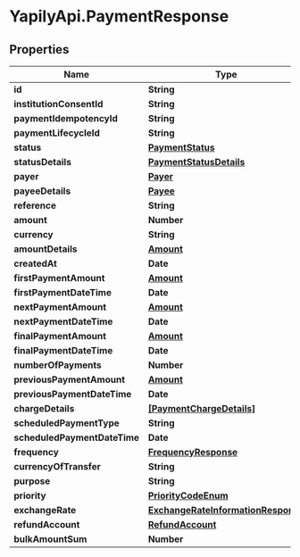 # YapilyApi.PaymentResponse

## Properties

Name | Type | Description | Notes
------------ | ------------- | ------------- | -------------
**id** | **String** |  | [optional] 
**institutionConsentId** | **String** |  | [optional] 
**paymentIdempotencyId** | **String** |  | [optional] 
**paymentLifecycleId** | **String** |  | [optional] 
**status** | [**PaymentStatus**](PaymentStatus.md) |  | [optional] 
**statusDetails** | [**PaymentStatusDetails**](PaymentStatusDetails.md) |  | [optional] 
**payer** | [**Payer**](Payer.md) |  | [optional] 
**payeeDetails** | [**Payee**](Payee.md) |  | [optional] 
**reference** | **String** |  | [optional] 
**amount** | **Number** |  | [optional] 
**currency** | **String** |  | [optional] 
**amountDetails** | [**Amount**](Amount.md) |  | [optional] 
**createdAt** | **Date** |  | [optional] 
**firstPaymentAmount** | [**Amount**](Amount.md) |  | [optional] 
**firstPaymentDateTime** | **Date** |  | [optional] 
**nextPaymentAmount** | [**Amount**](Amount.md) |  | [optional] 
**nextPaymentDateTime** | **Date** |  | [optional] 
**finalPaymentAmount** | [**Amount**](Amount.md) |  | [optional] 
**finalPaymentDateTime** | **Date** |  | [optional] 
**numberOfPayments** | **Number** |  | [optional] 
**previousPaymentAmount** | [**Amount**](Amount.md) |  | [optional] 
**previousPaymentDateTime** | **Date** |  | [optional] 
**chargeDetails** | [**[PaymentChargeDetails]**](PaymentChargeDetails.md) |  | [optional] 
**scheduledPaymentType** | **String** |  | [optional] 
**scheduledPaymentDateTime** | **Date** |  | [optional] 
**frequency** | [**FrequencyResponse**](FrequencyResponse.md) |  | [optional] 
**currencyOfTransfer** | **String** |  | [optional] 
**purpose** | **String** |  | [optional] 
**priority** | [**PriorityCodeEnum**](PriorityCodeEnum.md) |  | [optional] 
**exchangeRate** | [**ExchangeRateInformationResponse**](ExchangeRateInformationResponse.md) |  | [optional] 
**refundAccount** | [**RefundAccount**](RefundAccount.md) |  | [optional] 
**bulkAmountSum** | **Number** |  | [optional] 


